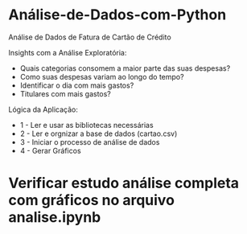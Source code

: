 # Análise-de-Dados-com-Python

Análise de Dados de Fatura de Cartão de Crédito

Insights com a Análise Exploratória:

* Quais categorias consomem a maior parte das suas despesas?
* Como suas despesas variam ao longo do tempo?
* Identificar o dia com mais gastos?
* Titulares com mais gastos?

Lógica da Aplicação:
* 1 - Ler e usar as bibliotecas necessárias
* 2 - Ler e orgnizar a base de dados (cartao.csv)
* 3 - Iniciar o processo de análise de dados
* 4 - Gerar Gráficos 


# Verificar estudo análise completa com gráficos no arquivo analise.ipynb
